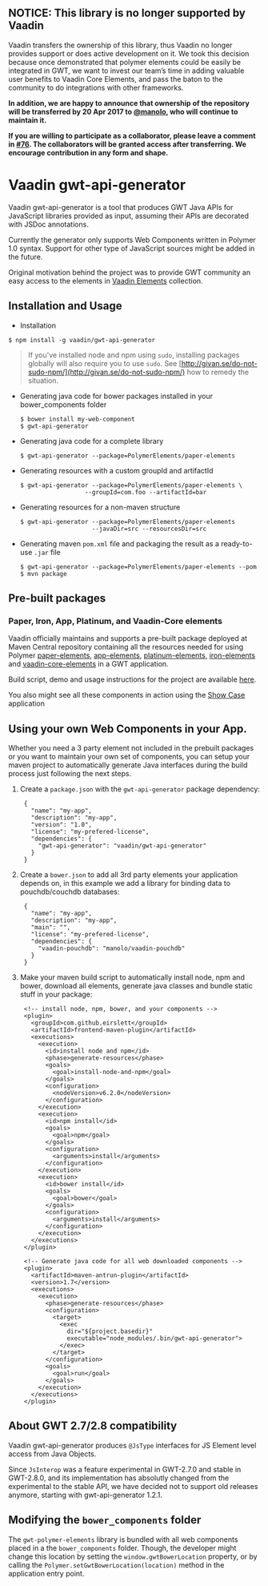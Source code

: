 ## NOTICE: This library is no longer supported by Vaadin

Vaadin transfers the ownership of this library, thus Vaadin no longer provides support or does active development on it. 
We took this decision because once demonstrated that polymer elements could be easily be integrated in GWT, we want to invest our team’s time in adding valuable user benefits to Vaadin Core Elements, and pass the baton to the community to do integrations with other frameworks.

**In addition, we are happy to announce that ownership of the repository will be transferred by 20 Apr 2017 to [@manolo](https://github.com/manolo), who will continue to maintain it.**

**If you are willing to participate as a collaborator, please leave a comment in [#76](https://github.com/vaadin/gwt-api-generator/issues/76). The collaborators will be granted access after transferring. We encourage contribution in any form and shape.**

# Vaadin gwt-api-generator

Vaadin gwt-api-generator is a tool that produces GWT Java APIs for JavaScript libraries provided as input, assuming their APIs are decorated with JSDoc annotations.

Currently the generator only supports Web Components written in Polymer 1.0 syntax. Support for other type of JavaScript sources might be added in the future.

Original motivation behind the project was to provide GWT community an easy access to the elements in [Vaadin Elements](https://github.com/vaadin/vaadin-core-elements) collection.

## Installation and Usage

- Installation
```shell
$ npm install -g vaadin/gwt-api-generator
```
> If you've installed node and npm using `sudo`, installing packages globally will also require you to use `sudo`. See [http://givan.se/do-not-sudo-npm/](http://givan.se/do-not-sudo-npm/) how to remedy the situation.

- Generating java code for bower packages installed in your bower_components folder

  ```shell
  $ bower install my-web-component
  $ gwt-api-generator
  ```
- Generating java code for a complete library

  ```shell
  $ gwt-api-generator --package=PolymerElements/paper-elements
  ```
- Generating resources with a custom groupId and artifactId

  ```shell
  $ gwt-api-generator --package=PolymerElements/paper-elements \
                    --groupId=com.foo --artifactId=bar
  ```
- Generating resources for a non-maven structure

  ```shell
  $ gwt-api-generator --package=PolymerElements/paper-elements
                      --javaDir=src --resourcesDir=src
  ```
- Generating maven `pom.xml` file and packaging the result as a ready-to-use `.jar` file

  ```shell
  $ gwt-api-generator --package=PolymerElements/paper-elements --pom
  $ mvn package
  ```

## Pre-built packages

### Paper, Iron, App, Platinum, and Vaadin-Core elements

Vaadin officially maintains and supports a pre-built package deployed at Maven Central repository containing all the resources needed for using Polymer
[paper-elements](https://elements.polymer-project.org/browse?package=paper-elements),
[app-elements](https://elements.polymer-project.org/browse?package=app-elements),
[platinum-elements](https://elements.polymer-project.org/browse?package=platinum-elements),
[iron-elements](https://elements.polymer-project.org/browse?package=iron-elements) and
[vaadin-core-elements](https://vaadin.com/elements)
in a GWT application.

Build script, demo and usage instructions for the project are available [here](https://github.com/vaadin/gwt-polymer-elements).

You also might see all these components in action using the [Show Case](http://vaadin.github.io/gwt-polymer-elements/demo/) application

## Using your own Web Components in your App.

Whether you need a 3 party element not included in the prebuilt packages or you want to maintain your own set of components, you can setup your maven project to automatically generate Java interfaces during the build process just following the next steps.

1. Create a `package.json` with the `gwt-api-generator` package dependency:

        {
          "name": "my-app",
          "description": "my-app",
          "version": "1.0",
          "license": "my-prefered-license",
          "dependencies": {
            "gwt-api-generator": "vaadin/gwt-api-generator"
          }
        }


2. Create a `bower.json` to add all 3rd party elements your application depends on, in this example we add a library for binding data to pouchdb/couchdb databases:

        {
          "name": "my-app",
          "description": "my-app",
          "main": "",
          "license": "my-prefered-license",
          "dependencies": {
            "vaadin-pouchdb": "manolo/vaadin-pouchdb"
          }
        }

3. Make your maven build script to automatically install node, npm and bower, download all elements, generate java classes and bundle static stuff in your package:

        <!-- install node, npm, bower, and your components -->
        <plugin>
          <groupId>com.github.eirslett</groupId>
          <artifactId>frontend-maven-plugin</artifactId>
          <executions>
            <execution>
              <id>install node and npm</id>
              <phase>generate-resources</phase>
              <goals>
                <goal>install-node-and-npm</goal>
              </goals>
              <configuration>
                <nodeVersion>v6.2.0</nodeVersion>
              </configuration>
            </execution>
            <execution>
              <id>npm install</id>
              <goals>
                <goal>npm</goal>
              </goals>
              <configuration>
                <arguments>install</arguments>
              </configuration>
            </execution>
            <execution>
              <id>bower install</id>
              <goals>
                <goal>bower</goal>
              </goals>
              <configuration>
                <arguments>install</arguments>
              </configuration>
            </execution>
          </executions>
        </plugin>

        <!-- Generate java code for all web downloaded components -->
        <plugin>
          <artifactId>maven-antrun-plugin</artifactId>
          <version>1.7</version>
          <executions>
            <execution>
              <phase>generate-resources</phase>
              <configuration>
                <target>
                  <exec
                    dir="${project.basedir}"
                    executable="node_modules/.bin/gwt-api-generator">
                  </exec>
                </target>
              </configuration>
              <goals>
                <goal>run</goal>
              </goals>
            </execution>
          </executions>
        </plugin>



## About GWT 2.7/2.8 compatibility

Vaadin gwt-api-generator produces `@JsType` interfaces for JS Element level access from Java Objects.

Since `JsInterop` was a feature experimental in GWT-2.7.0 and stable in GWT-2.8.0, and its implementation has absolutly changed from the experimental to the stable API, we have decided not to support old releases anymore, starting with gwt-api-generator 1.2.1.

## Modifying the `bower_components` folder

The `gwt-polymer-elements` library is bundled with all web components placed in a the `bower_components` folder.
Though, the developer might change this location by setting the `window.gwtBowerLocation` property, or by calling the `Polymer.setGwtBowerLocation(location)` method in the application entry point.

